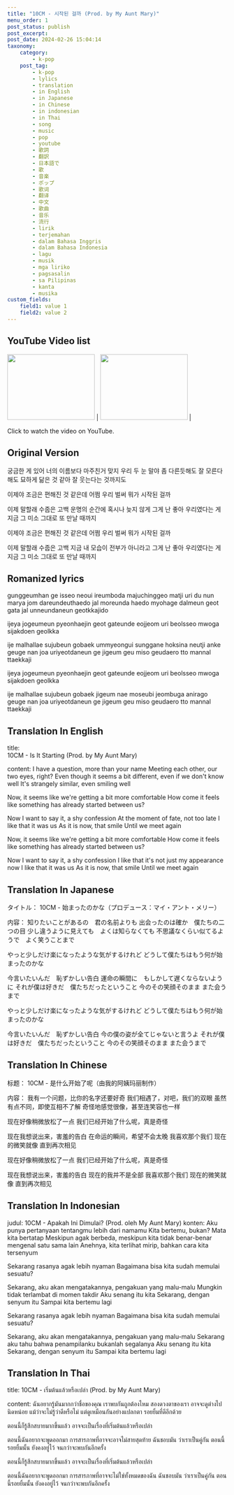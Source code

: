 ```yaml
---
title: "10CM - 시작된 걸까 (Prod. by My Aunt Mary)"
menu_order: 1
post_status: publish
post_excerpt: 
post_date: 2024-02-26 15:04:14
taxonomy:
    category:
        - k-pop
    post_tag:
        - k-pop
        - lylics
        - translation
        - in English
        - in Japanese
        - in Chinese
        - in indonesian
        - in Thai
        - song
        - music
        - pop
        - youtube
        - 歌詞
        - 翻訳
        - 日本語で
        - 歌
        - 音楽
        - ポップ
        - 歌词
        - 翻译
        - 中文
        - 歌曲
        - 音乐
        - 流行
        - lirik
        - terjemahan
        - dalam Bahasa Inggris
        - dalam Bahasa Indonesia
        - lagu
        - musik
        - mga liriko
        - pagsasalin
        - sa Pilipinas
        - kanta
        - musika
custom_fields:
    field1: value 1
    field2: value 2
---
```


## YouTube Video list
 [<img src='http://img.youtube.com/vi/B4JZaPT6eGQ/0.jpg' width='200' height='150'>](https://youtu.be/B4JZaPT6eGQ) | [<img src='http://img.youtube.com/vi/PUyFRbJWRAo/0.jpg' width='200' height='150'>](https://youtu.be/PUyFRbJWRAo) |

Click to watch the video on YouTube.
## Original Version
궁금한 게 있어 너의 이름보다 
마주친거 맞지 우리 두 눈 말야 
좀 다른듯해도 잘 모른다 해도 
묘하게 닮은 것 같아 잘 웃는다는 것까지도 

이제야 조금은 편해진 것 같은데 
어쩜 우리 벌써 뭐가 시작된 걸까 

이제 말할래 수줍은 고백 
운명의 순간에 혹시나 늦지 않게 
그게 난 좋아 우리였다는 게 
지금 그 미소 그대로 
또 만날 때까지 

이제야 조금은 편해진 것 같은데 
어쩜 우리 벌써 뭐가 시작된 걸까 

이제 말할래 수줍은 고백 
지금 내 모습이 전부가 아니라고 
그게 난 좋아 우리였다는 게 
지금 그 미소 그대로 
또 만날 때까지 



## Romanized lyrics
gunggeumhan ge isseo neoui ireumboda 
majuchinggeo matji uri du nun marya 
jom dareundeuthaedo jal moreunda haedo 
myohage dalmeun geot gata jal unneundaneun geotkkajido 

ijeya jogeumeun pyeonhaejin geot gateunde 
eojjeom uri beolsseo mwoga sijakdoen geolkka 

ije malhallae sujubeun gobaek 
ummyeongui sunggane hoksina neutji anke 
geuge nan joa uriyeotdaneun ge 
jigeum geu miso geudaero 
tto mannal ttaekkaji 

ijeya jogeumeun pyeonhaejin geot gateunde 
eojjeom uri beolsseo mwoga sijakdoen geolkka 

ije malhallae sujubeun gobaek 
jigeum nae moseubi jeombuga anirago 
geuge nan joa uriyeotdaneun ge 
jigeum geu miso geudaero 
tto mannal ttaekkaji 



## Translation In English

title:  
10CM - Is It Starting (Prod. by My Aunt Mary)

content: 
I have a question, more than your name
Meeting each other, our two eyes, right?
Even though it seems a bit different, even if we don't know well
It's strangely similar, even smiling well

Now, it seems like we're getting a bit more comfortable
How come it feels like something has already started between us?

Now I want to say it, a shy confession
At the moment of fate, not too late
I like that it was us
As it is now, that smile
Until we meet again

Now, it seems like we're getting a bit more comfortable
How come it feels like something has already started between us?

Now I want to say it, a shy confession
I like that it's not just my appearance now
I like that it was us
As it is now, that smile
Until we meet again
## Translation In Japanese
タイトル：
10CM - 始まったのかな（プロデュース：マイ・アント・メリー）

内容：
知りたいことがあるの　君の名前よりも
出会ったのは確か　僕たちの二つの目
少し違うように見えても　よくは知らなくても
不思議なくらい似てるようで　よく笑うことまで

やっと少しだけ楽になったような気がするけれど
どうして僕たちはもう何が始まったのかな

今言いたいんだ　恥ずかしい告白
運命の瞬間に　もしかして遅くならないように
それが僕は好きだ　僕たちだったということ
今のその笑顔そのまま
また会うまで

やっと少しだけ楽になったような気がするけれど
どうして僕たちはもう何が始まったのかな

今言いたいんだ　恥ずかしい告白
今の僕の姿が全てじゃないと言うよ
それが僕は好きだ　僕たちだったということ
今のその笑顔そのまま
また会うまで
## Translation In Chinese
标题：
10CM - 是什么开始了呢（由我的阿姨玛丽制作）

内容：
我有一个问题，比你的名字还要好奇
我们相遇了，对吧，我们的双眼
虽然有点不同，即使互相不了解
奇怪地感觉很像，甚至连笑容也一样

现在好像稍微放松了一点
我们已经开始了什么呢，真是奇怪

现在我想说出来，害羞的告白
在命运的瞬间，希望不会太晚
我喜欢那个我们
现在的微笑就像
直到再次相见

现在好像稍微放松了一点
我们已经开始了什么呢，真是奇怪

现在我想说出来，害羞的告白
现在的我并不是全部
我喜欢那个我们
现在的微笑就像
直到再次相见
## Translation In Indonesian
judul: 
10CM - Apakah Ini Dimulai? (Prod. oleh My Aunt Mary)
konten: 
Aku punya pertanyaan tentangmu lebih dari namamu
Kita bertemu, bukan? Mata kita bertatap
Meskipun agak berbeda, meskipun kita tidak benar-benar mengenal satu sama lain
Anehnya, kita terlihat mirip, bahkan cara kita tersenyum

Sekarang rasanya agak lebih nyaman
Bagaimana bisa kita sudah memulai sesuatu?

Sekarang, aku akan mengatakannya, pengakuan yang malu-malu
Mungkin tidak terlambat di momen takdir
Aku senang itu kita
Sekarang, dengan senyum itu
Sampai kita bertemu lagi

Sekarang rasanya agak lebih nyaman
Bagaimana bisa kita sudah memulai sesuatu?

Sekarang, aku akan mengatakannya, pengakuan yang malu-malu
Sekarang aku tahu bahwa penampilanku bukanlah segalanya
Aku senang itu kita
Sekarang, dengan senyum itu
Sampai kita bertemu lagi
## Translation In Thai
title: 
10CM - เริ่มต้นแล้วหรือเปล่า (Prod. by My Aunt Mary)

content:
ฉันอยากรู้มันมากกว่าชื่อของคุณ
เราพบกันถูกต้องไหม สองดวงตาของเรา
อาจจะดูต่างไปนิดหน่อย แม้ว่าจะไม่รู้ว่าดีหรือไม่
แต่ดูเหมือนกันอย่างแปลกตา รอยยิ้มที่ดีอีกด้วย

ตอนนี้ก็รู้สึกสบายมากขึ้นแล้ว
อาจจะเป็นเรื่องที่เริ่มต้นแล้วหรือเปล่า

ตอนนี้ฉันอยากจะพูดออกมา การสารภาพที่อาจจะอาจไม่สายสุดท้าย
ฉันชอบมัน ว่าเราเป็นคู่กัน
ตอนนี้รอยยิ้มนั้น ยังคงอยู่ไว้
จนกว่าจะพบกันอีกครั้ง

ตอนนี้ก็รู้สึกสบายมากขึ้นแล้ว
อาจจะเป็นเรื่องที่เริ่มต้นแล้วหรือเปล่า

ตอนนี้ฉันอยากจะพูดออกมา การสารภาพที่อาจจะไม่ใช่ทั้งหมดของฉัน
ฉันชอบมัน ว่าเราเป็นคู่กัน
ตอนนี้รอยยิ้มนั้น ยังคงอยู่ไว้
จนกว่าจะพบกันอีกครั้ง
